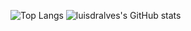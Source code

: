 
![Top Langs](https://github-readme-stats.vercel.app/api/top-langs/?username=luisdralves&theme=solarized-dark&langs_count=10&layout=compact)
![luisdralves's GitHub stats](https://github-readme-stats.vercel.app/api?username=luisdralves&count_private=true&show_icons=true&theme=solarized-dark)
